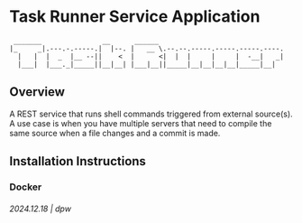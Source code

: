 # Task Runner Service Application

```
 _______               __      ______
|_     _|.---.-.-----.|  |--. |   __ \.--.--.-----.-----.-----.----.
  |   |  |  _  |__ --||    <  |      <|  |  |     |     |  -__|   _|
  |___|  |___._|_____||__|__| |___|__||_____|__|__|__|__|_____|__|
```

## Overview

A REST service that runs shell commands triggered from external source(s).  
A use case is when you have multiple servers that need to compile the same source when a file changes and a commit is made.

## Installation Instructions

### Docker

###### 2024.12.18 | dpw
